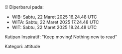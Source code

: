 ⏰ Diperbarui pada:
- WIB: Sabtu, 22 Maret 2025 16.24.48 UTC
- WITA: Sabtu, 22 Maret 2025 17.24.48 UTC
- WIT: Sabtu, 22 Maret 2025 18.24.48 UTC

Kutipan Inspiratif:
"Keep moving! Nothing new to read"


Kategori: attitude

